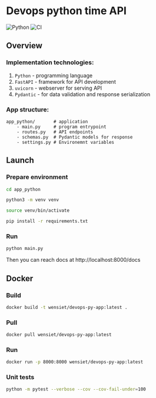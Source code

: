 # Devops python time API

![Python](https://img.shields.io/badge/python-3670A0?style=for-the-badge&logo=python&logoColor=ffdd54)
![CI](https://github.com/wensiet/S25-core-course-labs/actions/workflows/app-python.yml/badge.svg)

## Overview

### Implementation technologies:

1) `Python` - programming language
2) `FastAPI` - framework for API development
3) `uvicorn` - webserver for serving API
4) `Pydantic` - for data validation and response serialization

### App structure:

```
app_python/       # application
    - main.py     # program entrypoint
    - routes.py   # API endpoints
    - schemas.py  # Pydantic models for response
    - settings.py # Environemnt variables
```

## Launch

### Prepare environment

```bash
cd app_python
```

```bash
python3 -m venv venv
```

```bash
source venv/bin/activate
```

```bash
pip install -r requirements.txt
```

### Run

```bash
python main.py
```

Then you can reach docs at http://localhost:8000/docs

## Docker

### Build

```bash
docker build -t wensiet/devops-py-app:latest .
```

### Pull

```bash
docker pull wensiet/devops-py-app:latest
```

### Run

```bash
docker run -p 8000:8000 wensiet/devops-py-app:latest
```

### Unit tests

```bash
python -m pytest --verbose --cov --cov-fail-under=100
```